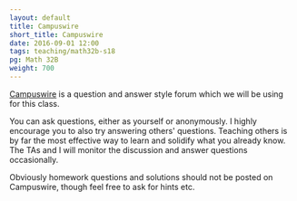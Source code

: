 ```yaml
---
layout: default
title: Campuswire
short_title: Campuswire
date: 2016-09-01 12:00
tags: teaching/math32b-s18
pg: Math 32B
weight: 700
---
```


[Campuswire][] is a question and answer style forum which we will be using for this class. 

You can ask questions, either as yourself or anonymously. I highly encourage you to also try answering others' questions. Teaching others is by far the most effective way to learn and solidify what you already know. The TAs and I will monitor the discussion and answer questions occasionally. 

Obviously homework questions and solutions should not be posted on Campuswire, though feel free to ask for hints etc.

[Campuswire]: http://www.campuswire.com/

